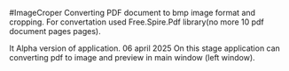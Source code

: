 
#ImageCroper
Converting PDF document to bmp image format and cropping.
For convertation used Free.Spire.Pdf library(no more 10 pdf document pages pages).

It Alpha version of application.
06 april 2025
On this stage application can converting pdf to image and preview in main window (left window).
